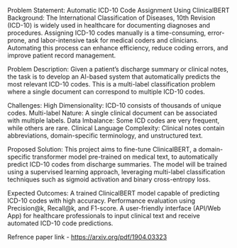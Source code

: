 Problem Statement: Automatic ICD-10 Code Assignment Using ClinicalBERT
Background:
The International Classification of Diseases, 10th Revision (ICD-10) is widely used in healthcare for documenting diagnoses and procedures. Assigning ICD-10 codes manually is a time-consuming, error-prone, and labor-intensive task for medical coders and clinicians. Automating this process can enhance efficiency, reduce coding errors, and improve patient record management.

Problem Description:
Given a patient’s discharge summary or clinical notes, the task is to develop an AI-based system that automatically predicts the most relevant ICD-10 codes. This is a multi-label classification problem where a single document can correspond to multiple ICD-10 codes.

Challenges:
High Dimensionality: ICD-10 consists of thousands of unique codes.
Multi-label Nature: A single clinical document can be associated with multiple labels.
Data Imbalance: Some ICD codes are very frequent, while others are rare.
Clinical Language Complexity: Clinical notes contain abbreviations, domain-specific terminology, and unstructured text.

Proposed Solution:
This project aims to fine-tune ClinicalBERT, a domain-specific transformer model pre-trained on medical text, to automatically predict ICD-10 codes from discharge summaries. The model will be trained using a supervised learning approach, leveraging multi-label classification techniques such as sigmoid activation and binary cross-entropy loss.

Expected Outcomes:
A trained ClinicalBERT model capable of predicting ICD-10 codes with high accuracy.
Performance evaluation using Precision@k, Recall@k, and F1-score.
A user-friendly interface (API/Web App) for healthcare professionals to input clinical text and receive automated ICD-10 code predictions.


Refrence paper link -  https://arxiv.org/pdf/1904.03323
